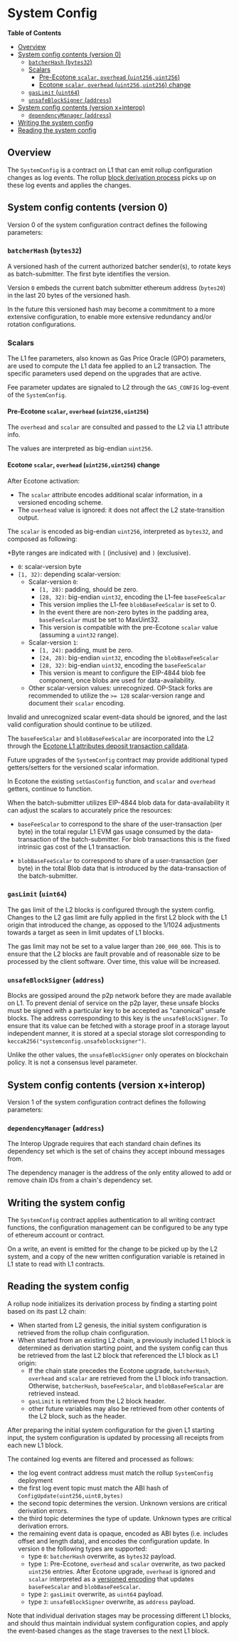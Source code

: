 # System Config

<!-- START doctoc generated TOC please keep comment here to allow auto update -->
<!-- DON'T EDIT THIS SECTION, INSTEAD RE-RUN doctoc TO UPDATE -->
**Table of Contents**

- [Overview](#overview)
- [System config contents (version 0)](#system-config-contents-version-0)
  - [`batcherHash` (`bytes32`)](#batcherhash-bytes32)
  - [Scalars](#scalars)
    - [Pre-Ecotone `scalar`, `overhead` (`uint256,uint256`)](#pre-ecotone-scalar-overhead-uint256uint256)
    - [Ecotone `scalar`, `overhead` (`uint256,uint256`) change](#ecotone-scalar-overhead-uint256uint256-change)
  - [`gasLimit` (`uint64`)](#gaslimit-uint64)
  - [`unsafeBlockSigner` (`address`)](#unsafeblocksigner-address)
- [System config contents (version x+interop)](#system-config-contents-version-xinterop)
  - [`dependencyManager` (`address`)](#dependencymanager-address)
- [Writing the system config](#writing-the-system-config)
- [Reading the system config](#reading-the-system-config)

<!-- END doctoc generated TOC please keep comment here to allow auto update -->

## Overview

The `SystemConfig` is a contract on L1 that can emit rollup configuration changes as log events.
The rollup [block derivation process](derivation.md) picks up on these log events and applies the changes.

## System config contents (version 0)

Version 0 of the system configuration contract defines the following parameters:

### `batcherHash` (`bytes32`)

A versioned hash of the current authorized batcher sender(s), to rotate keys as batch-submitter.
The first byte identifies the version.

Version `0` embeds the current batch submitter ethereum address (`bytes20`) in the last 20 bytes of the versioned hash.

In the future this versioned hash may become a commitment to a more extensive configuration,
to enable more extensive redundancy and/or rotation configurations.

### Scalars

The L1 fee parameters, also known as Gas Price Oracle (GPO) parameters, are used to compute the L1
data fee applied to an L2 transaction. The specific parameters used depend on the upgrades that
are active.

Fee parameter updates are signaled to L2 through the `GAS_CONFIG` log-event of the `SystemConfig`.

#### Pre-Ecotone `scalar`, `overhead` (`uint256,uint256`)

The `overhead` and `scalar` are consulted and passed to the L2 via L1 attribute info.

The values are interpreted as big-endian `uint256`.

#### Ecotone `scalar`, `overhead` (`uint256,uint256`) change

After Ecotone activation:

- The `scalar` attribute encodes additional scalar information, in a versioned encoding scheme.
- The `overhead` value is ignored: it does not affect the L2 state-transition output.

The `scalar` is encoded as big-endian `uint256`, interpreted as `bytes32`, and composed as following:

\*Byte ranges are indicated with `[` (inclusive) and `)` (exclusive).

- `0`: scalar-version byte
- `[1, 32)`: depending scalar-version:
  - Scalar-version `0`:
    - `[1, 28)`: padding, should be zero.
    - `[28, 32)`: big-endian `uint32`, encoding the L1-fee `baseFeeScalar`
    - This version implies the L1-fee `blobBaseFeeScalar` is set to 0.
    - In the event there are non-zero bytes in the padding area, `baseFeeScalar` must be set to MaxUint32.
    - This version is compatible with the pre-Ecotone `scalar` value (assuming a `uint32` range).
  - Scalar-version `1`:
    - `[1, 24)`: padding, must be zero.
    - `[24, 28)`: big-endian `uint32`, encoding the `blobBaseFeeScalar`
    - `[28, 32)`: big-endian `uint32`, encoding the `baseFeeScalar`
    - This version is meant to configure the EIP-4844 blob fee component, once blobs are used for data-availability.
  - Other scalar-version values: unrecognized.
    OP-Stack forks are recommended to utilize the `>= 128` scalar-version range and document their `scalar` encoding.

Invalid and unrecognized scalar event-data should be ignored,
and the last valid configuration should continue to be utilized.

The `baseFeeScalar` and `blobBaseFeeScalar` are incorporated into the L2 through the
[Ecotone L1 attributes deposit transaction calldata](deposits.md#l1-attributes---ecotone).

Future upgrades of the `SystemConfig` contract may provide additional typed getters/setters
for the versioned scalar information.

In Ecotone the existing `setGasConfig` function, and `scalar` and `overhead` getters, continue to function.

When the batch-submitter utilizes EIP-4844 blob data for data-availability
it can adjust the scalars to accurately price the resources:

- `baseFeeScalar` to correspond to the share of the user-transaction (per byte)
  in the total regular L1 EVM gas usage consumed by the data-transaction of the batch-submitter.
  For blob transactions this is the fixed intrinsic gas cost of the L1 transaction.

- `blobBaseFeeScalar` to correspond to share of a user-transaction (per byte)
  in the total Blob data that is introduced by the data-transaction of the batch-submitter.

### `gasLimit` (`uint64`)

The gas limit of the L2 blocks is configured through the system config.
Changes to the L2 gas limit are fully applied in the first L2 block with the L1 origin that introduced the change,
as opposed to the 1/1024 adjustments towards a target as seen in limit updates of L1 blocks.

The gas limit may not be set to a value larger than `200_000_000`. This is to ensure that the L2 blocks are fault
provable and of reasonable size to be processed by the client software. Over time, this value will be increased.

### `unsafeBlockSigner` (`address`)

Blocks are gossiped around the p2p network before they are made available on L1.
To prevent denial of service on the p2p layer, these unsafe blocks must be
signed with a particular key to be accepted as "canonical" unsafe blocks.
The address corresponding to this key is the `unsafeBlockSigner`. To ensure
that its value can be fetched with a storage proof in a storage layout independent
manner, it is stored at a special storage slot corresponding to
`keccak256("systemconfig.unsafeblocksigner")`.

Unlike the other values, the `unsafeBlockSigner` only operates on blockchain
policy. It is not a consensus level parameter.

## System config contents (version x+interop)

Version 1 of the system configuration contract defines the following parameters:

### `dependencyManager` (`address`)

The Interop Upgrade requires that each standard chain defines its dependency set
which is the set of chains they accept inbound messages from.

The dependency manager is the address of the only entity allowed to add or remove
chain IDs from a chain's dependency set.

## Writing the system config

The `SystemConfig` contract applies authentication to all writing contract functions,
the configuration management can be configured to be any type of ethereum account or contract.

On a write, an event is emitted for the change to be picked up by the L2 system,
and a copy of the new written configuration variable is retained in L1 state to read with L1 contracts.

## Reading the system config

A rollup node initializes its derivation process by finding a starting point based on its past L2 chain:

- When started from L2 genesis, the initial system configuration is retrieved from the rollup chain configuration.
- When started from an existing L2 chain, a previously included L1 block is determined as derivation starting point,
  and the system config can thus be retrieved from the last L2 block that referenced the L1 block as L1 origin:
  - If the chain state precedes the Ecotone upgrade, `batcherHash`, `overhead` and `scalar` are
    retrieved from the L1 block info transaction. Otherwise, `batcherHash`, `baseFeeScalar`, and
    `blobBaseFeeScalar` are retrieved instead.
  - `gasLimit` is retrieved from the L2 block header.
  - other future variables may also be retrieved from other contents of the L2 block, such as the header.

After preparing the initial system configuration for the given L1 starting input,
the system configuration is updated by processing all receipts from each new L1 block.

The contained log events are filtered and processed as follows:

- the log event contract address must match the rollup `SystemConfig` deployment
- the first log event topic must match the ABI hash of `ConfigUpdate(uint256,uint8,bytes)`
- the second topic determines the version. Unknown versions are critical derivation errors.
- the third topic determines the type of update. Unknown types are critical derivation errors.
- the remaining event data is opaque, encoded as ABI bytes (i.e. includes offset and length data),
  and encodes the configuration update. In version `0` the following types are supported:
  - type `0`: `batcherHash` overwrite, as `bytes32` payload.
  - type `1`: Pre-Ecotone, `overhead` and `scalar` overwrite, as two packed `uint256`
    entries. After Ecotone upgrade, `overhead` is ignored and `scalar` interpreted as a [versioned
    encoding](#ecotone-scalar-overhead-uint256uint256-change) that updates `baseFeeScalar` and
    `blobBaseFeeScalar`.
  - type `2`: `gasLimit` overwrite, as `uint64` payload.
  - type `3`: `unsafeBlockSigner` overwrite, as `address` payload.

Note that individual derivation stages may be processing different L1 blocks,
and should thus maintain individual system configuration copies,
and apply the event-based changes as the stage traverses to the next L1 block.
